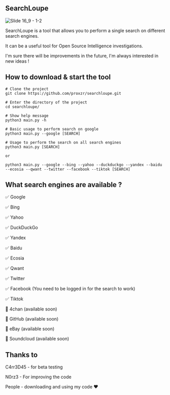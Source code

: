 

## SearchLoupe




![Slide 16_9 - 1-2](https://github.com/proxzr/searchloupe/assets/152530696/0943f0c3-bcd8-49a0-90aa-f94baa10919d)


SearchLoupe is a tool that allows you to perform a single search on different search engines.

It can be a useful tool for Open Source Intelligence investigations. 

I'm sure there will be improvements in the future, I'm always interested in new ideas !

## How to download & start the tool

```shell
# Clone the project
git clone https://github.com/proxzr/searchloupe.git

# Enter the directory of the project
cd searchloupe/

# Show help message
python3 main.py -h

# Basic usage to perform search on google
python3 main.py --google [SEARCH]

# Usage to perform the search on all search engines
python3 main.py [SEARCH]

or

python3 main.py --google --bing --yahoo --duckduckgo --yandex --baidu --ecosia --qwant --twitter --facebook --tiktok [SEARCH]
```



## What search engines are available ?

✅ Google 


✅ Bing


✅ Yahoo 


✅ DuckDuckGo 


✅ Yandex 


✅ Baidu 


✅ Ecosia 


✅ Qwant 


✅ Twitter 


✅ Facebook (You need to be logged in for the search to work)


✅ Tiktok


🛑 4chan (available soon)

🛑 GitHub (available soon)

🛑 eBay (available soon)

🛑 Soundcloud (available soon)

## Thanks to

C4rr3D45 - for beta testing 

N0rz3 - For improving the code

People - downloading and using my code ❤️
